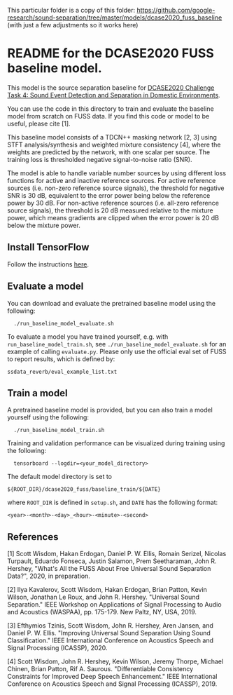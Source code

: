 This particular folder is a copy of this folder: https://github.com/google-research/sound-separation/tree/master/models/dcase2020_fuss_baseline
(with just a few adjustments so it works here)

# README for the DCASE2020 FUSS baseline model.
This model is the source separation baseline for
<a href="http://dcase.community/challenge2020/task-sound-event-detection-and-separation-in-domestic-environments">
DCASE2020 Challenge Task 4: Sound Event Detection and Separation in Domestic
Environments</a>.

You can use the code in this directory to train and evaluate the baseline model
from scratch on FUSS data. If you find this code or model to be useful, please
cite [1].

This baseline model consists of a TDCN++ masking network [2, 3] using STFT
analysis/synthesis and weighted mixture consistency [4], where the weights are
predicted by the network, with one scalar per source. The training loss is
thresholded negative signal-to-noise ratio (SNR).

The model is able to handle
variable number sources by using different loss functions for active and
inactive reference sources. For active reference sources (i.e. non-zero
reference source signals), the threshold for negative SNR is 30 dB, equivalent
to the error power being below the reference
power by 30 dB. For non-active reference sources (i.e. all-zero reference
source signals), the threshold is 20 dB measured relative to the mixture power,
which means gradients are clipped when the error power is 20 dB below the mixture power.

## Install TensorFlow
Follow the instructions
<a href="https://www.tensorflow.org/install">here</a>.

## Evaluate a model
You can download and evaluate the pretrained baseline model using the following:

```
  ./run_baseline_model_evaluate.sh
```

To evaluate a model you have trained yourself, e.g. with ```run_baseline_model_train.sh```, see ```./run_baseline_model_evaluate.sh```
for an example of calling ```evaluate.py```. Please only use the official eval
set of FUSS to report results, which is defined by:

```ssdata_reverb/eval_example_list.txt```

## Train a model
A pretrained baseline model is provided, but you can also train a model yourself using the following:

```
  ./run_baseline_model_train.sh
```

Training and validation performance can be visualized during training using the
following:

```
  tensorboard --logdir=<your_model_directory>
```

The default model directory is set to

```
${ROOT_DIR}/dcase2020_fuss/baseline_train/${DATE}
```

where ```ROOT_DIR``` is defined in ```setup.sh```, and ```DATE``` has the
following format:

```
<year>-<month>-<day>_<hour>-<minute>-<second>
```

## References
[1] Scott Wisdom, Hakan Erdogan, Daniel P. W. Ellis, Romain Serizel, Nicolas Turpault, Eduardo Fonseca, Justin Salamon, Prem Seetharaman, John R. Hershey,
"What's All the FUSS About Free Universal Sound Separation Data?", 2020, in preparation.

[2] Ilya Kavalerov, Scott Wisdom, Hakan Erdogan, Brian Patton, Kevin Wilson, Jonathan Le Roux, and John R. Hershey. "Universal Sound Separation." IEEE Workshop on Applications of Signal Processing to Audio and Acoustics (WASPAA), pp. 175-179. New Paltz, NY, USA, 2019.

[3] Efthymios Tzinis, Scott Wisdom, John R. Hershey, Aren Jansen, and Daniel P. W. Ellis. "Improving Universal Sound Separation Using Sound Classification." IEEE International Conference on Acoustics Speech and Signal Processing (ICASSP), 2020.

[4] Scott Wisdom, John R. Hershey, Kevin Wilson, Jeremy Thorpe, Michael Chinen, Brian Patton, Rif A. Saurous. "Differentiable Consistency Constraints for Improved Deep Speech Enhancement." IEEE International Conference on Acoustics Speech and Signal Processing (ICASSP), 2019.

